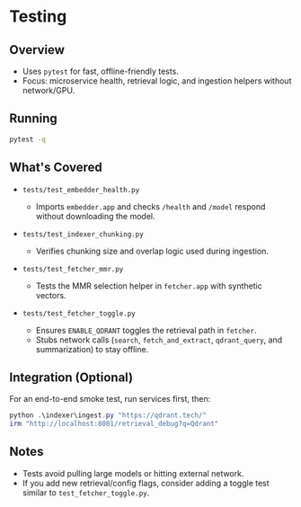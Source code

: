 ﻿# Testing

## Overview
- Uses `pytest` for fast, offline-friendly tests.
- Focus: microservice health, retrieval logic, and ingestion helpers without network/GPU.

## Running

```bash
pytest -q
```

## What's Covered

- `tests/test_embedder_health.py`
  - Imports `embedder.app` and checks `/health` and `/model` respond without downloading the model.

- `tests/test_indexer_chunking.py`
  - Verifies chunking size and overlap logic used during ingestion.

- `tests/test_fetcher_mmr.py`
  - Tests the MMR selection helper in `fetcher.app` with synthetic vectors.

- `tests/test_fetcher_toggle.py`
  - Ensures `ENABLE_QDRANT` toggles the retrieval path in `fetcher`.
  - Stubs network calls (`search`, `fetch_and_extract`, `qdrant_query`, and summarization) to stay offline.

## Integration (Optional)
For an end-to-end smoke test, run services first, then:

```powershell
python .\indexer\ingest.py "https://qdrant.tech/"
irm "http://localhost:8081/retrieval_debug?q=Qdrant"
```

## Notes
- Tests avoid pulling large models or hitting external network.
- If you add new retrieval/config flags, consider adding a toggle test similar to `test_fetcher_toggle.py`.


